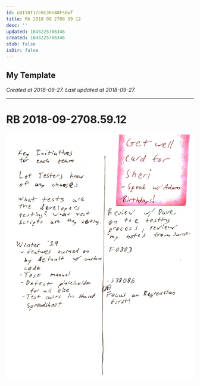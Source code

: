 ```yaml
---
id: uQIY8t1ZcHc3Hn48Fs6wf
title: Rb 2018 09 2708 59 12
desc: ''
updated: 1645225706346
created: 1645225706346
stub: false
isDir: false
---
```

My Template
---

_Created at 2018-09-27._
_Last updated at 2018-09-27._




---

# RB 2018-09-2708.59.12


![RB 2018-09-2708.jpg](assets/RB-2018-09-2708.jpg)

